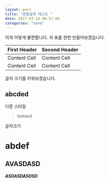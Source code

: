 ```yaml
---
layout: post
title: "종합설계 테스트 "
date: 2017-03-10 00:57:00
categories: "none"
---
```


이게 이렇게 불편합니다.
자 표를 한번 만들어보겠습니다.

| First Header  | Second Header |
| ------------- | ------------- |
| Content Cell  | Content Cell  |
| Content Cell  | Content Cell  |

글자 크기를 키워보겠습니다.
## abcded

다른 스타일
> testasd

글자크기 
# abdef
## AVASDASD
##### ASDASDASDSD